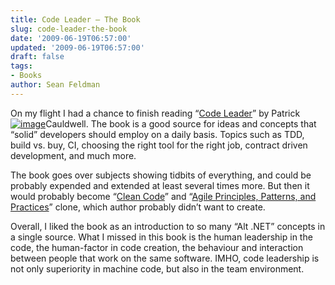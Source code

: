 ```yaml
---
title: Code Leader – The Book
slug: code-leader-the-book
date: '2009-06-19T06:57:00'
updated: '2009-06-19T06:57:00'
draft: false
tags:
- Books
author: Sean Feldman
---
```



On my flight I had a chance to finish reading “[Code Leader](http://www.amazon.ca/gp/product/0470259248)” by Patrick [![image](https://aspblogs.blob.core.windows.net/media/sfeldman/Media/image_thumb_23291310.png "image")](https://aspblogs.blob.core.windows.net/media/sfeldman/Media/image_5A62C6D6.png)Cauldwell. The book is a good source for ideas and concepts that “solid” developers should employ on a daily basis. Topics such as TDD, build vs. buy, CI, choosing the right tool for the right job, contract driven development, and much more.

The book goes over subjects showing tidbits of everything, and could be probably expended and extended at least several times more. But then it would probably become “[Clean Code](http://www.amazon.ca/Clean-Code-Handbook-Software-Craftsmanship/dp/0132350882)” and “[Agile Principles, Patterns, and Practices](http://www.amazon.ca/Agile-Principles-Patterns-Practices-C/dp/0131857258)” clone, which author probably didn’t want to create.

Overall, I liked the book as an introduction to so many “Alt .NET” concepts in a single source. What I missed in this book is the human leadership in the code, the human-factor in code creation, the behaviour and interaction between people that work on the same software. IMHO, code leadership is not only superiority in machine code, but also in the team environment.


